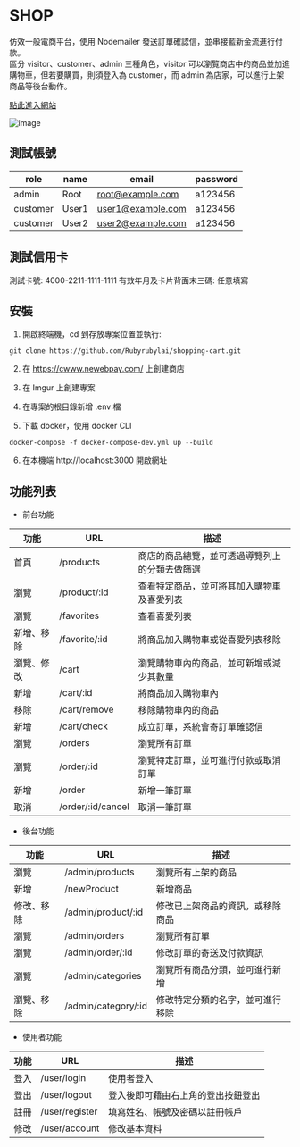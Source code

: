 # SHOP
仿效一般電商平台，使用 Nodemailer 發送訂單確認信，並串接藍新金流進行付款。  
區分 visitor、customer、admin 三種角色，visitor 可以瀏覽商店中的商品並加進購物車，但若要購買，則須登入為 customer，而 admin 為店家，可以進行上架商品等後台動作。

[點此進入網站](https://shop.gotoshop.cf/)

![image](https://github.com/Rubyrubylai/shopping-cart/blob/feature/order/picture/SHOP.PNG)

## 測試帳號
|role|name|email|password|
|----|----|-----|--------|
|admin|Root|root@example.com|a123456|
|customer|User1|user1@example.com|a123456|
|customer|User2|user2@example.com|a123456|

## 測試信用卡
測試卡號: 4000-2211-1111-1111
有效年月及卡片背面末三碼: 任意填寫

## 安裝
1. 開啟終端機，cd 到存放專案位置並執行:
```
git clone https://github.com/Rubyrubylai/shopping-cart.git
```

2. 在 https://cwww.newebpay.com/ 上創建商店

3. 在 Imgur 上創建專案

4. 在專案的根目錄新增 .env 檔

5. 下載 docker，使用 docker CLI
```
docker-compose -f docker-compose-dev.yml up --build
```

6. 在本機端 http://localhost:3000 開啟網址

## 功能列表
+ 前台功能

|功能|URL|描述|
|----|---|----|
|首頁|/products|商店的商品總覽，並可透過導覽列上的分類去做篩選|
|瀏覽|/product/:id|查看特定商品，並可將其加入購物車及喜愛列表|
|瀏覽|/favorites|查看喜愛列表|
|新增、移除|/favorite/:id|將商品加入購物車或從喜愛列表移除||
|瀏覽、修改|/cart|瀏覽購物車內的商品，並可新增或減少其數量|
|新增|/cart/:id|將商品加入購物車內|
|移除|/cart/remove|移除購物車內的商品|
|新增|/cart/check|成立訂單，系統會寄訂單確認信|
|瀏覽|/orders|瀏覽所有訂單|
|瀏覽|/order/:id|瀏覽特定訂單，並可進行付款或取消訂單|
|新增|/order|新增一筆訂單|
|取消|/order/:id/cancel|取消一筆訂單|

+ 後台功能

|功能|URL|描述|
|----|---|----|
|瀏覽|/admin/products|瀏覽所有上架的商品|
|新增|/newProduct|新增商品|
|修改、移除|/admin/product/:id|修改已上架商品的資訊，或移除商品|
|瀏覽|/admin/orders|瀏覽所有訂單|
|瀏覽|/admin/order/:id|修改訂單的寄送及付款資訊|
|瀏覽|/admin/categories|瀏覽所有商品分類，並可進行新增|
|瀏覽、移除|/admin/category/:id|修改特定分類的名字，並可進行移除|

+ 使用者功能

|功能|URL|描述|
|----|---|----|
|登入|/user/login|使用者登入|
|登出|/user/logout|登入後即可藉由右上角的登出按鈕登出|
|註冊|/user/register|填寫姓名、帳號及密碼以註冊帳戶|
|修改|/user/account|修改基本資料|